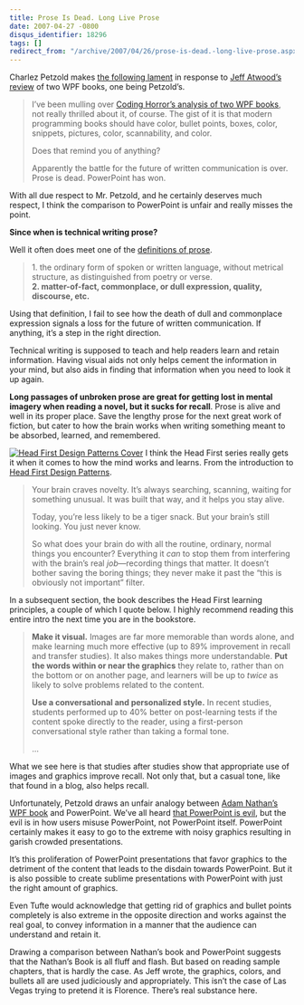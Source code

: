 ```yaml
---
title: Prose Is Dead. Long Live Prose
date: 2007-04-27 -0800
disqus_identifier: 18296
tags: []
redirect_from: "/archive/2007/04/26/prose-is-dead.-long-live-prose.aspx/"
---
```


Charlez Petzold makes [the following
lament](http://www.charlespetzold.com/blog/2007/04/270433.html "Petzold Book Blog")
in response to [Jeff Atwood’s
review](http://www.codinghorror.com/blog/archives/000846.html "Atwood's Review of WPF Books")
of two WPF books, one being Petzold’s.

> I’ve been mulling over [Coding Horror’s analysis of two WPF
> books](http://www.codinghorror.com/blog/archives/000846.html "Coding Horror’s Analysis"),
> not really thrilled about it, of course. The gist of it is that modern
> programming books should have color, bullet points, boxes, color,
> snippets, pictures, color, scannability, and color.
>
> Does that remind you of anything?
>
> Apparently the battle for the future of written communication is over.
> Prose is dead. PowerPoint has won.

With all due respect to Mr. Petzold, and he certainly deserves much
respect, I think the comparison to PowerPoint is unfair and really
misses the point.

**Since when is technical writing prose?**

Well it often does meet one of the [definitions of
prose](http://dictionary.reference.com/browse/prose "Definition of Prose").

> ​1. the ordinary form of spoken or written language, without metrical
> structure, as distinguished from poetry or verse.\
> **2. matter-of-fact, commonplace, or dull expression, quality,
> discourse, etc.**

Using that definition, I fail to see how the death of dull and
commonplace expression signals a loss for the future of written
communication. If anything, it’s a step in the right direction.

Technical writing is supposed to teach and help readers learn and retain
information. Having visual aids not only helps cement the information in
your mind, but also aids in finding that information when you need to
look it up again.

**Long passages of unbroken prose are great for getting lost in mental
imagery when reading a novel, but it sucks for recall**. Prose is alive
and well in its proper place. Save the lengthy prose for the next great
work of fiction, but cater to how the brain works when writing something
meant to be absorbed, learned, and remembered.

[![Head First Design Patterns
Cover](https://haacked.com/images/haacked_com/WindowsLiveWriter/ProseIsDead.LongLiveProse_EF74/head_first_design_patterns_cover_thu.jpg)](https://haacked.com/images/haacked_com/WindowsLiveWriter/ProseIsDead.LongLiveProse_EF74/head_first_design_patterns_cover2.jpg "Head First Design Patterns Cover")
I think the Head First series really gets it when it comes to how the
mind works and learns. From the introduction to [Head First Design
Patterns](http://www.amazon.com/gp/product/0596007124?ie=UTF8&tag=youvebeenhaac-20&linkCode=as2&camp=1789&creative=9325&creativeASIN=0596007124 "Head First Design Patterns on Amazon").

> Your brain craves novelty. It’s always searching, scanning, waiting
> for something unusual. It was built that way, and it helps you stay
> alive.
>
> Today, you’re less likely to be a tiger snack. But your brain’s still
> looking. You just never know.
>
> So what does your brain do with all the routine, ordinary, normal
> things you encounter? Everything it *can* to stop them from
> interfering with the brain’s real *job*—recording things that matter.
> It doesn’t bother saving the boring things; they never make it past
> the “this is obviously not important” filter.

In a subsequent section, the book describes the Head First learning
principles, a couple of which I quote below. I highly recommend reading
this entire intro the next time you are in the bookstore.

> **Make it visual.** Images are far more memorable than words alone,
> and make learning much more effective (up to 89% improvement in recall
> and transfer studies). It also makes things more understandable. **Put
> the words within or near the graphics** they relate to, rather than on
> the bottom or on another page, and learners will be up to *twice* as
> likely to solve problems related to the content.
>
> **Use a conversational and personalized style.** In recent studies,
> students performed up to 40% better on post-learning tests if the
> content spoke directly to the reader, using a first-person
> conversational style rather than taking a formal tone.
>
> ...

What we see here is that studies after studies show that appropriate use
of images and graphics improve recall. Not only that, but a casual tone,
like that found in a blog, also helps recall.

Unfortunately, Petzold draws an unfair analogy between [Adam Nathan’s
WPF
book](http://www.amazon.com/exec/obidos/ASIN/0672328917/youvebeenhaac-20 "Windows Presentation Foundation Unleashed on Amazon")
and PowerPoint. We’ve all heard [that PowerPoint is
evil](http://www.wired.com/wired/archive/11.09/ppt2.html "PowerPoint"),
but the evil is in how users misuse PowerPoint, not PowerPoint itself.
PowerPoint certainly makes it easy to go to the extreme with noisy
graphics resulting in garish crowded presentations.

It’s this proliferation of PowerPoint presentations that favor graphics
to the detriment of the content that leads to the disdain towards
PowerPoint. But it is also possible to create sublime presentations with
PowerPoint with just the right amount of graphics.

Even Tufte would acknowledge that getting rid of graphics and bullet
points completely is also extreme in the opposite direction and works
against the real goal, to convey information in a manner that the
audience can understand and retain it.

Drawing a comparison between Nathan’s book and PowerPoint suggests that
the Nathan’s Book is all fluff and flash. But based on reading sample
chapters, that is hardly the case. As Jeff wrote, the graphics, colors,
and bullets all are used judiciously and appropriately. This isn’t the
case of Las Vegas trying to pretend it is Florence. There’s real
substance here.

